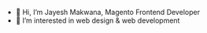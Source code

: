 - 👋 Hi, I’m Jayesh Makwana, Magento Frontend Developer
- 👀 I’m interested in web design & web development 

<!---
JayeshMakwana17/JayeshMakwana17 is a ✨ special ✨ repository because its `README.md` (this file) appears on your GitHub profile.
You can click the Preview link to take a look at your changes.
--->
